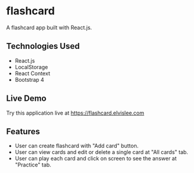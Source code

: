 # flashcard

A flashcard app built with React.js. <br />

## Technologies Used

- React.js
- LocalStorage
- React Context
- Bootstrap 4

## Live Demo

Try this application live at https://flashcard.elvislee.com

## Features

- User can create flashcard with "Add card" button.
- User can view cards and edit or delete a single card at "All cards" tab.
- User can play each card and click on screen to see the answer at "Practice" tab.
